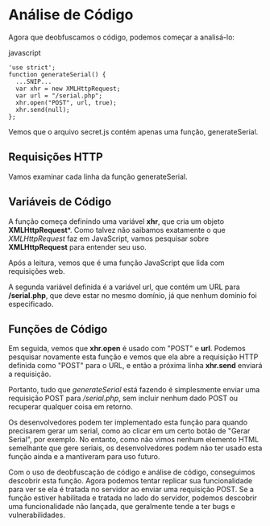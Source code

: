 # Análise de Código
Agora que deobfuscamos o código, podemos começar a analisá-lo:

javascript
```
'use strict';
function generateSerial() {
  ...SNIP...
  var xhr = new XMLHttpRequest;
  var url = "/serial.php";
  xhr.open("POST", url, true);
  xhr.send(null);
};
```
Vemos que o arquivo secret.js contém apenas uma função, generateSerial.

## Requisições HTTP
Vamos examinar cada linha da função generateSerial.

## Variáveis de Código
A função começa definindo uma variável <b>xhr</b>, que cria um objeto <b>XMLHttpRequest</b>*. Como talvez não saibamos exatamente o que *XMLHttpRequest* faz em JavaScript, vamos pesquisar sobre <b>XMLHttpRequest</b> para entender seu uso.

Após a leitura, vemos que é uma função JavaScript que lida com requisições web.

A segunda variável definida é a variável url, que contém um URL para <b>/serial.php</b>, que deve estar no mesmo domínio, já que nenhum domínio foi especificado.

## Funções de Código
Em seguida, vemos que <b>xhr.open</b> é usado com "POST" e <b>url</b>. Podemos pesquisar novamente esta função e vemos que ela abre a requisição HTTP definida como "POST" para o URL, e então a próxima linha <b>xhr.send</b> enviará a requisição.

Portanto, tudo que *generateSerial* está fazendo é simplesmente enviar uma requisição POST para */serial.php*, sem incluir nenhum dado POST ou recuperar qualquer coisa em retorno.

Os desenvolvedores podem ter implementado esta função para quando precisarem gerar um serial, como ao clicar em um certo botão de "Gerar Serial", por exemplo. No entanto, como não vimos nenhum elemento HTML semelhante que gere seriais, os desenvolvedores podem não ter usado esta função ainda e a mantiveram para uso futuro.

Com o uso de deobfuscação de código e análise de código, conseguimos descobrir esta função. Agora podemos tentar replicar sua funcionalidade para ver se ela é tratada no servidor ao enviar uma requisição POST. Se a função estiver habilitada e tratada no lado do servidor, podemos descobrir uma funcionalidade não lançada, que geralmente tende a ter bugs e vulnerabilidades.
